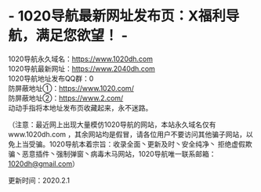 # - 1020导航最新网址发布页：X福利导航，满足您欲望！ -

1020导航永久域名：https://www.1020dh.com<br>
1020导航最新网址：https://www.2040dh.com<br>
1020导航地址发布QQ群：0<br>
防屏蔽地址①：https://www.1020.com/<br>
防屏蔽地址②：https://www.2.com/<br>
动动手指将本地址发布页收藏起来，永不迷路。<br>

（注意：最近网上出现大量模仿1020导航的网站，本站永久域名仅有www.1020dh.com ，其余网站均是假冒，请各位用户不要访问其他骗子网站，以免上当受骗。1020导航本着宗旨：收录全面丶更新及时丶安全纯净丶 拒绝虚假欺骗丶恶意插件丶强制弹窗丶病毒木马网站，1020导航唯一联系邮箱：1020dh@gmail.com）  

更新时间：2020.2.1
